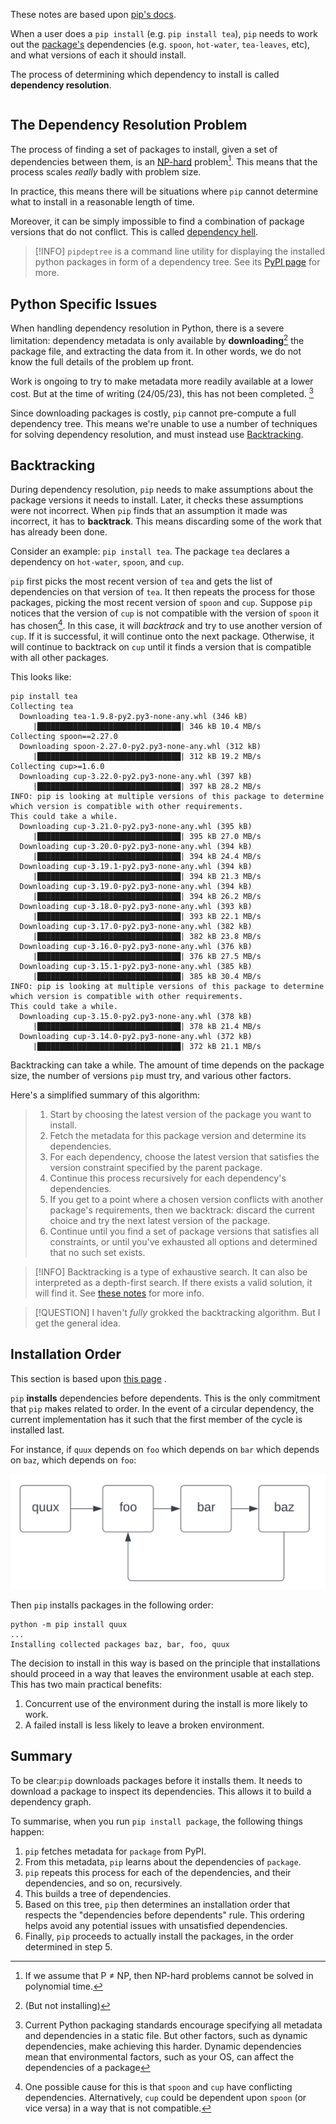 These notes are based upon [pip's docs](https://pip.pypa.io/en/stable/topics/dependency-resolution/).

When a user does a `pip install` (e.g. `pip install tea`), `pip` needs to work out the [package's](Python%20Package%20Management.md) dependencies (e.g. `spoon`, `hot-water`, `tea-leaves`, etc), and what versions of each it should install.

The process of determining which dependency to install is called **dependency resolution**.

```toc
```
## The Dependency Resolution Problem
The process of finding a set of packages to install, given a set of dependencies between them, is an [NP-hard](https://en.wikipedia.org/wiki/NP-hardness) problem[^fn2]. This means that the process scales *really* badly with problem size.

In practice, this means there will be situations where `pip` cannot determine what to install in a reasonable length of time. 

Moreover, it can be simply impossible to find a combination of package versions that do not conflict. This is called [dependency hell](https://en.wikipedia.org/wiki/Dependency_hell).

> [!INFO]
> `pipdeptree` is a command line utility for displaying the installed python packages in form of a dependency tree. See its [PyPI page](https://pypi.org/project/pipdeptree/) for more.

## Python Specific Issues
When handling dependency resolution in Python, there is a severe limitation: dependency metadata is only available by **downloading**[^fn4] the package file, and extracting the data from it. In other words, we do not know the full details of the problem up front.

Work is ongoing to try to make metadata more readily available at a lower cost. But at the time of writing (24/05/23), this has not been completed. [^fn3]

Since downloading packages is costly, `pip` cannot pre-compute a full dependency tree. This means we're unable to use a number of techniques for solving dependency resolution, and must instead use [Backtracking](#Backtracking).


## Backtracking
During dependency resolution, `pip` needs to make assumptions about the package versions it needs to install. Later, it checks these assumptions were not incorrect. When `pip` finds that an assumption it made was incorrect, it has to **backtrack**. This means discarding some of the work that has already been done.

Consider an example:  `pip install tea`. The package `tea` declares a dependency on `hot-water`, `spoon`, and `cup`.

`pip` first picks the most recent version of `tea` and gets the list of dependencies on that version of `tea`. It then repeats the process for those packages, picking the most recent version of `spoon` and `cup`.
Suppose `pip` notices that the version of `cup` is not compatible with the version of `spoon` it has chosen[^fn1]. In this case, it will *backtrack* and try to use another version of `cup`. If it is successful, it will continue onto the next package. Otherwise, it will continue to backtrack on `cup` until it finds a version that is compatible with all other packages.

This looks like:

```
pip install tea
Collecting tea
  Downloading tea-1.9.8-py2.py3-none-any.whl (346 kB)
     |████████████████████████████████| 346 kB 10.4 MB/s
Collecting spoon==2.27.0
  Downloading spoon-2.27.0-py2.py3-none-any.whl (312 kB)
     |████████████████████████████████| 312 kB 19.2 MB/s
Collecting cup>=1.6.0
  Downloading cup-3.22.0-py2.py3-none-any.whl (397 kB)
     |████████████████████████████████| 397 kB 28.2 MB/s
INFO: pip is looking at multiple versions of this package to determine
which version is compatible with other requirements.
This could take a while.
  Downloading cup-3.21.0-py2.py3-none-any.whl (395 kB)
     |████████████████████████████████| 395 kB 27.0 MB/s
  Downloading cup-3.20.0-py2.py3-none-any.whl (394 kB)
     |████████████████████████████████| 394 kB 24.4 MB/s
  Downloading cup-3.19.1-py2.py3-none-any.whl (394 kB)
     |████████████████████████████████| 394 kB 21.3 MB/s
  Downloading cup-3.19.0-py2.py3-none-any.whl (394 kB)
     |████████████████████████████████| 394 kB 26.2 MB/s
  Downloading cup-3.18.0-py2.py3-none-any.whl (393 kB)
     |████████████████████████████████| 393 kB 22.1 MB/s
  Downloading cup-3.17.0-py2.py3-none-any.whl (382 kB)
     |████████████████████████████████| 382 kB 23.8 MB/s
  Downloading cup-3.16.0-py2.py3-none-any.whl (376 kB)
     |████████████████████████████████| 376 kB 27.5 MB/s
  Downloading cup-3.15.1-py2.py3-none-any.whl (385 kB)
     |████████████████████████████████| 385 kB 30.4 MB/s
INFO: pip is looking at multiple versions of this package to determine
which version is compatible with other requirements.
This could take a while.
  Downloading cup-3.15.0-py2.py3-none-any.whl (378 kB)
     |████████████████████████████████| 378 kB 21.4 MB/s
  Downloading cup-3.14.0-py2.py3-none-any.whl (372 kB)
     |████████████████████████████████| 372 kB 21.1 MB/s
```

Backtracking can take a while. The amount of time depends on the package size, the number of versions `pip` must try, and various other factors.

Here's a simplified summary of this algorithm:

> 1. Start by choosing the latest version of the package you want to install.
> 2. Fetch the metadata for this package version and determine its dependencies.
> 3. For each dependency, choose the latest version that satisfies the version constraint specified by the parent package.
> 4. Continue this process recursively for each dependency's dependencies.
> 5. If you get to a point where a chosen version conflicts with another package's requirements, then we backtrack: discard the current choice and try the next latest version of the package.
> 6. Continue until you find a set of package versions that satisfies all constraints, or until you've exhausted all options and determined that no such set exists.

> [!INFO]
> Backtracking is a type of exhaustive search. It can also be interpreted as a depth-first search. If there exists a valid solution, it will find it. See [these notes](https://web.stanford.edu/class/archive/cs/cs106b/cs106b.1188/lectures/Lecture11/Lecture11.pdf) for more info.

> [!QUESTION]
> I haven't *fully* grokked the backtracking algorithm. But I get the general idea.


## Installation Order
This section is based upon [this page](https://pip.pypa.io/en/stable/cli/pip_install/#installation-order) .

`pip` **installs** dependencies before dependents. This is the only commitment that `pip` makes related to order.  In the event of a circular dependency, the current implementation has it such that the first member of the cycle is installed last.

For instance, if `quux` depends on `foo` which depends on `bar` which depends on `baz`, which depends on `foo`:

![](_attachments/Screenshot%202023-05-24%20at%2020.41.09.png)

Then `pip` installs packages in the following order:

```
python -m pip install quux
...
Installing collected packages baz, bar, foo, quux
```

The decision to install in this way is based on the principle that installations should proceed in a way that leaves the environment usable at each step. This has two main practical benefits:

1. Concurrent use of the environment during the install is more likely to work.
2. A failed install is less likely to leave a broken environment. 

## Summary
To be clear:`pip` downloads packages before it installs them. It needs to download a package to inspect its dependencies. This allows it to build a dependency graph. 

To summarise, when you run  `pip install package`, the following things happen:

1. `pip` fetches metadata for `package` from PyPI.
2. From this metadata, `pip` learns about the dependencies of `package`.
3. `pip` repeats this process for each of the dependencies, and their dependencies, and so on, recursively.
4. This builds a tree of dependencies.
5. Based on this tree, `pip` then determines an installation order that respects the "dependencies before dependents" rule. This ordering helps avoid any potential issues with unsatisfied dependencies.
6. Finally, `pip` proceeds to actually install the packages, in the order determined in step 5.




[^fn1]: One possible cause for this is that `spoon` and `cup` have conflicting dependencies. Alternatively, `cup` could be dependent upon `spoon` (or vice versa) in a way that is not compatible.
[^fn2]: If we assume that P ≠ NP, then NP-hard problems cannot be solved in polynomial time.
[^fn3]:  Current Python packaging standards encourage specifying all metadata and dependencies in a static file. But other factors, such as dynamic dependencies, make achieving this harder. Dynamic dependencies mean that environmental factors, such as your OS, can affect the dependencies of a package
[^fn4]: (But not installing)